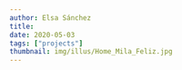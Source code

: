 ```yaml
---
author: Elsa Sánchez
title:
date: 2020-05-03
tags: ["projects"]
thumbnail: img/illus/Home_Mila_Feliz.jpg
---
```

